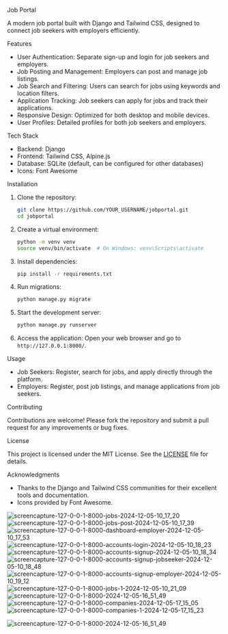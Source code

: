 
 Job Portal

A modern job portal built with Django and Tailwind CSS, designed to connect job seekers with employers efficiently.

 Features

- User Authentication: Separate sign-up and login for job seekers and employers.
- Job Posting and Management: Employers can post and manage job listings.
- Job Search and Filtering: Users can search for jobs using keywords and location filters.
- Application Tracking: Job seekers can apply for jobs and track their applications.
- Responsive Design: Optimized for both desktop and mobile devices.
- User Profiles: Detailed profiles for both job seekers and employers.

 Tech Stack

- Backend: Django
- Frontend: Tailwind CSS, Alpine.js
- Database: SQLite (default, can be configured for other databases)
- Icons: Font Awesome

 Installation

1. Clone the repository:
   ```bash
   git clone https://github.com/YOUR_USERNAME/jobportal.git
   cd jobportal
   ```

2. Create a virtual environment:
   ```bash
   python -m venv venv
   source venv/bin/activate  # On Windows: venv\Scripts\activate
   ```

3. Install dependencies:
   ```bash
   pip install -r requirements.txt
   ```

4. Run migrations:
   ```bash
   python manage.py migrate
   ```

5. Start the development server:
   ```bash
   python manage.py runserver
   ```

6. Access the application:
   Open your web browser and go to `http://127.0.0.1:8000/`.

Usage

- Job Seekers: Register, search for jobs, and apply directly through the platform.
- Employers: Register, post job listings, and manage applications from job seekers.

 Contributing

Contributions are welcome! Please fork the repository and submit a pull request for any improvements or bug fixes.

 License

This project is licensed under the MIT License. See the [LICENSE](LICENSE) file for details.

Acknowledgments

- Thanks to the Django and Tailwind CSS communities for their excellent tools and documentation.
- Icons provided by Font Awesome.



![screencapture-127-0-0-1-8000-jobs-2024-12-05-10_17_20](https://github.com/user-attachments/assets/989e336a-d8e8-4054-91cd-ec100af51b57)
![screencapture-127-0-0-1-8000-jobs-post-2024-12-05-10_17_39](https://github.com/user-attachments/assets/5b075b5b-412b-4888-97fd-50479a3f4e52)
![screencapture-127-0-0-1-8000-dashboard-employer-2024-12-05-10_17_53](https://github.com/user-attachments/assets/69b9a5f4-0485-4708-b488-27d91372453b)
![screencapture-127-0-0-1-8000-accounts-login-2024-12-05-10_18_23](https://github.com/user-attachments/assets/9a40dc07-147d-4d08-8650-396e83a1e528)
![screencapture-127-0-0-1-8000-accounts-signup-2024-12-05-10_18_34](https://github.com/user-attachments/assets/a29a0093-ed80-4e23-ad3a-2567cbfe2646)
![screencapture-127-0-0-1-8000-accounts-signup-jobseeker-2024-12-05-10_18_48](https://github.com/user-attachments/assets/c50dca25-56af-4953-a375-e429a3586f27)
![screencapture-127-0-0-1-8000-accounts-signup-employer-2024-12-05-10_19_12](https://github.com/user-attachments/assets/eab4b12f-6306-44bb-936e-bbe4856ea6ce)
![screencapture-127-0-0-1-8000-jobs-1-2024-12-05-10_21_09](https://github.com/user-attachments/assets/8118b19a-8352-4a86-b073-1de29f2b1359)
![screencapture-127-0-0-1-8000-2024-12-05-16_51_49](https://github.com/user-attachments/assets/ee6ea4c3-c0c9-43be-9bd3-36cc8db4da27)
![screencapture-127-0-0-1-8000-companies-2024-12-05-17_15_05](https://github.com/user-attachments/assets/5b8c71ed-ba44-48e4-9ba9-7bcd06ae1777)
![screencapture-127-0-0-1-8000-companies-1-2024-12-05-17_15_23](https://github.com/user-attachments/assets/bde2d5dc-6a2a-4087-933a-c4031d02c22a)

![screencapture-127-0-0-1-8000-2024-12-05-16_51_49](https://github.com/user-attachments/assets/d0fdf746-31ff-4c9f-92ce-d161c58fb5fc)